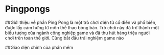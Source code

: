 # Pingpongs

##Giới thiệu về phần 
Ping Pong là một trò chơi điện tử cổ điển và phổ biến, được lấy cảm hứng từ môn thể thao bóng bàn. Trò chơi này đã trở thành một biểu tượng của ngành công nghiệp game và đã thu hút hàng triệu người chơi trên toàn thế giới. Cùng bắt đầu trải nghiệm game nào 

##Giao diện chính của phần mềm

